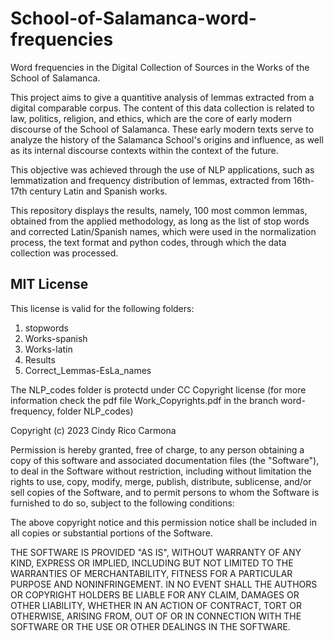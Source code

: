 # School-of-Salamanca-word-frequencies
Word frequencies in the Digital Collection of Sources in the Works of the School of Salamanca.

This project aims to give a quantitive analysis of lemmas extracted from a digital comparable corpus. 
The content of this data collection is related to law, politics, religion, and ethics, which are the core of early modern discourse of the School of Salamanca. 
These early modern texts  serve to analyze the history of the Salamanca School's origins and influence, as well as its internal discourse contexts within the context of the future.

This objective was achieved through the use of NLP applications, such as lemmatization and frequency distribution of lemmas, extracted from 16th-17th century Latin and Spanish works. 

This repository displays the results, namely, 100 most common lemmas, obtained from the applied methodology, as long as the list of stop words and corrected Latin/Spanish names, which were used in the normalization process, the text format and python codes, through which the data collection was processed.



## MIT License

This license is valid for the following folders: 

1. stopwords
2. Works-spanish
3. Works-latin
4. Results
5. Correct_Lemmas-EsLa_names

The NLP_codes folder is protectd under CC Copyright license (for more information check the pdf file Work_Copyrights.pdf  in the branch word-frequency, folder NLP_codes)
          
Copyright (c) 2023 Cindy Rico Carmona

Permission is hereby granted, free of charge, to any person obtaining a copy
of this software and associated documentation files (the "Software"), to deal
in the Software without restriction, including without limitation the rights
to use, copy, modify, merge, publish, distribute, sublicense, and/or sell
copies of the Software, and to permit persons to whom the Software is
furnished to do so, subject to the following conditions:

The above copyright notice and this permission notice shall be included in all
copies or substantial portions of the Software.

THE SOFTWARE IS PROVIDED "AS IS", WITHOUT WARRANTY OF ANY KIND, EXPRESS OR
IMPLIED, INCLUDING BUT NOT LIMITED TO THE WARRANTIES OF MERCHANTABILITY,
FITNESS FOR A PARTICULAR PURPOSE AND NONINFRINGEMENT. IN NO EVENT SHALL THE
AUTHORS OR COPYRIGHT HOLDERS BE LIABLE FOR ANY CLAIM, DAMAGES OR OTHER
LIABILITY, WHETHER IN AN ACTION OF CONTRACT, TORT OR OTHERWISE, ARISING FROM,
OUT OF OR IN CONNECTION WITH THE SOFTWARE OR THE USE OR OTHER DEALINGS IN THE
SOFTWARE.
